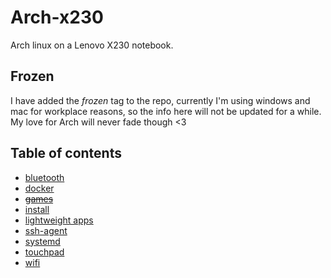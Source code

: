 # Arch-x230

Arch linux on a Lenovo X230 notebook.

## Frozen

I have added the _frozen_ tag to the repo, currently I'm using windows and mac for workplace reasons, so the info here will not be updated for a while. My love for Arch will never fade though <3

## Table of contents

- [bluetooth](./bluetooth.md)
- [docker](./docker.md)
- ~~[games](./games.md)~~
- [install](./install.md)
- [lightweight apps](./light-apps.md)
- [ssh-agent](./ssh-agent.md)
- [systemd](./systemd.md)
- [touchpad](./touchpad.md)
- [wifi](./wifi.md)

